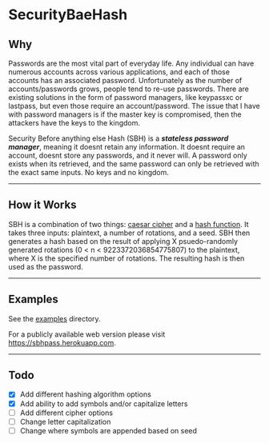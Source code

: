 # SecurityBaeHash

## Why

Passwords are the most vital part of everyday life. Any individual can
have numerous accounts across various applications, and each of those
accounts has an associated password. Unfortunately as the number of
accounts/passwords grows, people tend to re-use passwords. There are existing
solutions in the form of password managers, like keypassxc or lastpass, but
even those require an account/password. The issue that I have with password
managers is if the master key is compromised, then the attackers have the keys
to the kingdom.

Security Before anything else Hash (SBH) is a ***stateless password
manager***, meaning it doesnt retain any information. It doesnt require
an account, doesnt store any passwords, and it never will. A password
only exists when its retrieved, and the same password can only be
retrieved with the exact same inputs. No keys and no kingdom.

---

## How it Works

SBH is a combination of two things: [caesar
cipher](https://en.wikipedia.org/wiki/Caesar_cipher) and a [hash
function](https://en.wikipedia.org/wiki/Cryptographic_hash_function). It
takes three inputs: plaintext, a number of rotations, and a seed. SBH
then generates a hash based on the result of applying X psuedo-randomly
generated rotations (0 < n < 9223372036854775807) to the plaintext, where
X is the specified number of rotations. The resulting hash is then used
as the password.

---

## Examples

See the [examples](examples) directory.

For a publicly available web version please visit
<https://sbhpass.herokuapp.com>.

---

## Todo
* [X] Add different hashing algorithm options
* [X] Add ability to add symbols and/or capitalize letters
* [ ] Add different cipher options
* [ ] Change letter capitalization
* [ ] Change where symbols are appended based on seed
